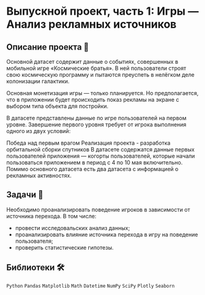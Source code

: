 #  Выпускной проект, часть 1: Игры — Анализ рекламных источников

## Описание проекта 📃

Основной датасет содержит данные о событиях, совершенных в мобильной игре «Космические братья». В ней пользователи строят свою космическую программу и пытаются преуспеть в нелёгком деле колонизации галактики.

Основная монетизация игры — только планируется. Но предполагается, что в приложении будет происходить показ рекламы на экране с выбором типа объекта для постройки.

В датасете представлены данные по игре пользователей на первом уровне. Завершение первого уровня требует от игрока выполнения одного из двух условий:

Победа над первым врагом
Реализация проекта - разработка орбитальной сборки спутников
В датасете содержатся данные первых пользователей приложения — когорты пользователей, которые начали пользоваться приложением в период с 4 по 10 мая включительно. Помимо основного датасета есть два датасета с информацией о рекламных активностях.

## Задачи 📝

Необходимо проанализировать поведение игроков в зависимости от источника перехода. В том числе:

 - провести исследовальских анализ данных;
 - проанализировать влияние источника перехода в игру на поведение пользователя;
 - проверить статистические гипотезы.

## Библиотеки 🛠️

`Python` `Pandas` `Matplotlib` `Math` `Datetime` `NumPy` `SciPy` `Plotly` `Seaborn`

<br>
